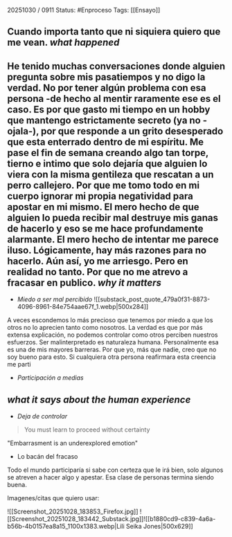 20251030 / 0911
Status: #Enproceso 
Tags: [[Ensayo]] 

Cuando importa tanto que ni siquiera quiero que me vean. 
*what happened*
--
He tenido muchas conversaciones donde alguien pregunta sobre mis pasatiempos y no digo la verdad. No por tener algún problema con esa persona -de hecho al mentir raramente ese es el caso. Es por que gasto mi tiempo en un hobby que mantengo estrictamente secreto (ya no -ojala-), 
por que responde a un grito desesperado que esta enterrado dentro de mi espíritu. Me pase el fin de semana creando algo tan torpe, tierno e intimo que solo dejaría que alguien lo viera con la misma gentileza que rescatan a un perro callejero. Por que me tomo todo en mi cuerpo ignorar mi propia negatividad  para apostar en mi mismo. El mero hecho de que alguien lo pueda recibir mal destruye mis ganas de hacerlo y eso se  me hace profundamente alarmante.
El mero hecho de intentar me parece iluso. Lógicamente, hay más razones para no hacerlo. Aún así, yo me arriesgo. 
Pero en realidad no tanto. Por que no me atrevo a fracasar en publico.
*why it matters*
-- 
- *Miedo a ser mal percibido*
![[substack_post_quote_479a0f31-8873-4096-8961-84e754aae67f_1.webp|500x284]]

A veces escondemos lo más precioso que tenemos por miedo a que los otros no lo aprecien tanto como nosotros. La verdad es que por más extensa explicación, no podemos controlar como otros perciben nuestros esfuerzos. Ser malinterpretado es naturaleza humana. 
Personalmente esa es una de mis mayores barreras. Por que yo, más que nadie, creo que no soy bueno para esto.  Si cualquiera otra persona reafirmara esta creencia me parti



- *Participación a medias*


*what it says about the human experience*
--

- *Deja de controlar*

>You must learn to proceed without certainty

"Embarrasment is an underexplored emotion"


- Lo bacán del fracaso

Todo el mundo participaría si sabe con certeza que le irá bien, solo algunos se atreven a hacer algo y apestar. Esa clase de personas termina siendo buena. 



Imagenes/citas que quiero usar:



![[Screenshot_20251028_183853_Firefox.jpg]]
![[Screenshot_20251028_183442_Substack.jpg]]![[b1880cd9-c839-4a6a-b56b-4b0157ea8a15_1100x1383.webp|Lili Seika Jones|500x629]]